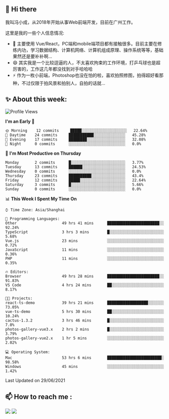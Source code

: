 ## 👋 Hi there

我叫冯小成，从2018年开始从事Web前端开发，目前在广州工作。

这里是我的一些个人信息情况:

- 🌱 主要使用 Vue/React，PC端和mobile端项目都有接触很多。目前主要在修练内功，学习数据结构、计算机网络、计算机组成原理、操作系统等等，基础果然还是要补补啊...
- 😄 其实我是一个比较逗逼的人，不太喜欢拘束的工作环境，打乒乓球也是超厉害的，工作这几年都没找到对手哈哈哈
- ⚡ 作为一枚小前端，Photoshop也没在怕的啦，喜欢拍照修图，拍得超好看那种，不过仅限于拍风景和拍别人，自拍的话就...

<!--![](https://github-readme-stats.vercel.app/api?username=fxpixels&theme=graywhite&hide_border=true)
![](https://github-readme-stats.vercel.app/api/top-langs/?username=fxpixels&hide_border=true&layout=compact)
-->
<!--
<img src="https://github-readme-stats.vercel.app/api?username=fxpixels&theme=graywhite&hide_border=true" width="500" alt=""/>
<img src="https://github-readme-stats.vercel.app/api/top-langs/?username=fxpixels&hide_border=true&layout=compact" width="300" alt=""/>
-->
## ✨ About this week:
<!--START_SECTION:waka-->
![Profile Views](http://img.shields.io/badge/Profile%20Views-2-blue)

**I'm an Early 🐤** 

```text
🌞 Morning    12 commits     █████░░░░░░░░░░░░░░░░░░░░   22.64% 
🌆 Daytime    24 commits     ███████████░░░░░░░░░░░░░░   45.28% 
🌃 Evening    17 commits     ████████░░░░░░░░░░░░░░░░░   32.08% 
🌙 Night      0 commits      ░░░░░░░░░░░░░░░░░░░░░░░░░   0.0%

```
📅 **I'm Most Productive on Thursday** 

```text
Monday       2 commits      █░░░░░░░░░░░░░░░░░░░░░░░░   3.77% 
Tuesday      13 commits     ██████░░░░░░░░░░░░░░░░░░░   24.53% 
Wednesday    0 commits      ░░░░░░░░░░░░░░░░░░░░░░░░░   0.0% 
Thursday     23 commits     ██████████░░░░░░░░░░░░░░░   43.4% 
Friday       12 commits     █████░░░░░░░░░░░░░░░░░░░░   22.64% 
Saturday     3 commits      █░░░░░░░░░░░░░░░░░░░░░░░░   5.66% 
Sunday       0 commits      ░░░░░░░░░░░░░░░░░░░░░░░░░   0.0%

```


📊 **This Week I Spent My Time On** 

```text
⌚︎ Time Zone: Asia/Shanghai

💬 Programming Languages: 
Other                    49 hrs 41 mins      ███████████████████████░░   92.24% 
TypeScript               3 hrs 3 mins        █░░░░░░░░░░░░░░░░░░░░░░░░   5.68% 
Vue.js                   23 mins             ░░░░░░░░░░░░░░░░░░░░░░░░░   0.72% 
JavaScript               11 mins             ░░░░░░░░░░░░░░░░░░░░░░░░░   0.36% 
PHP                      11 mins             ░░░░░░░░░░░░░░░░░░░░░░░░░   0.35%

🔥 Editors: 
Browser                  49 hrs 28 mins      ███████████████████████░░   91.83% 
VS Code                  4 hrs 24 mins       ██░░░░░░░░░░░░░░░░░░░░░░░   8.17%

🐱‍💻 Projects: 
react-ts-demo            39 hrs 21 mins      ██████████████████░░░░░░░   73.05% 
vue-ts-demo              5 hrs 30 mins       ██░░░░░░░░░░░░░░░░░░░░░░░   10.24% 
cactus-1.3.2             3 hrs 46 mins       █░░░░░░░░░░░░░░░░░░░░░░░░   7.0% 
photos-gallery-vue3.x    2 hrs 2 mins        █░░░░░░░░░░░░░░░░░░░░░░░░   3.79% 
photos-gallery-vue2.x    1 hr 5 mins         ░░░░░░░░░░░░░░░░░░░░░░░░░   2.02%

💻 Operating System: 
Mac                      53 hrs 6 mins       ████████████████████████░   98.58% 
Windows                  45 mins             ░░░░░░░░░░░░░░░░░░░░░░░░░   1.42%

```


 Last Updated on 29/06/2021
<!--END_SECTION:waka-->

## :mailbox: How to reach me : 

[<img src="https://img.icons8.com/bubbles/50/000000/gmail.png"/>](mailto:iampcfox@gmail.com)
[<img target="_blank" src="https://img.icons8.com/bubbles/50/000000/github.png">](https://github.com/FxPixels)



<!-- ![Visitor Badge](https://visitor-badge.laobi.icu/badge?page_id=fxpixels) -->

<!--
**FxPixels/FxPixels** is a ✨ _special_ ✨ repository because its `README.md` (this file) appears on your GitHub profile.

Here are some ideas to get you started:

- 🔭 I’m currently working on ...
- 🌱 I’m currently learning ...
- 👯 I’m looking to collaborate on ...
- 🤔 I’m looking for help with ...
- 💬 Ask me about ...
- 📫 How to reach me: ...
- 😄 Pronouns: ...
- ⚡ Fun fact: ...
-->
